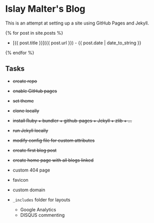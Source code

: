 # Islay Malter's Blog

This is an attempt at setting up a site using GitHub Pages and Jekyll.

{% for post in site.posts %}

- [{{ post.title }}]({{ post.url }}) - {{ post.date | date_to_string }}

{% endfor %}

## Tasks

- ~~create repo~~
- ~~enable GitHub pages~~
- ~~set theme~~
- ~~clone locally~~
- ~~install Ruby + bundler + github-pages + Jekyll + zlib + ...~~
- ~~run Jekyll locally~~
- ~~modify config file for custom attributes~~
- ~~create first blog post~~
- ~~create home page with all blogs linked~~

- custom 404 page
- favicon
- custom domain
- `_includes` folder for layouts
  - Google Analytics
  - DISQUS commenting
